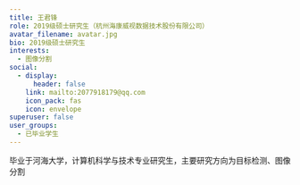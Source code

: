 ```yaml
---
title: 王君锋
role: 2019级硕士研究生（杭州海康威视数据技术股份有限公司）
avatar_filename: avatar.jpg
bio: 2019级硕士研究生
interests:
  - 图像分割
social:
  - display:
      header: false
    link: mailto:2077918179@qq.com
    icon_pack: fas
    icon: envelope
superuser: false
user_groups:
  - 已毕业学生
---
```

毕业于河海大学，计算机科学与技术专业研究生，主要研究方向为目标检测、图像分割
